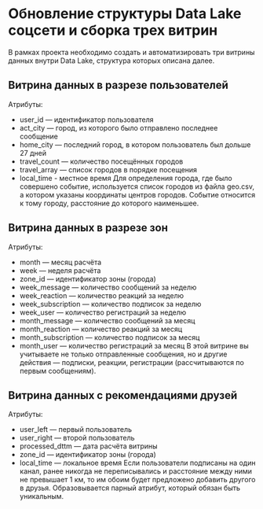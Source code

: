 # Обновление структуры Data Lake соцсети и сборка трех витрин

В рамках проекта необходимо создать и автоматизировать три витрины данных внутри Data Lake, структура которых описана далее.

## Витрина данных в разрезе пользователей
Атрибуты:
- user_id — идентификатор пользователя
- act_city — город, из которого было отправлено последнее сообщение
- home_city — последний город, в котором пользователь был дольше 27 дней
- travel_count — количество посещённых городов
- travel_array — список городов в порядке посещения
- local_time - местное время 
Для определения города, где было совершено событие, используется список городов из файла geo.csv, а котором указаны координаты центров городов. Событие относится к тому городу, расстояние до которого наименьшее.

## Витрина данных в разрезе зон
Атрибуты:
- month — месяц расчёта
- week — неделя расчёта
- zone_id — идентификатор зоны (города)
- week_message — количество сообщений за неделю
- week_reaction — количество реакций за неделю
- week_subscription — количество подписок за неделю
- week_user — количество регистраций за неделю
- month_message — количество сообщений за месяц
- month_reaction — количество реакций за месяц
- month_subscription — количество подписок за месяц
- month_user — количество регистраций за месяц
В этой витрине вы учитываете не только отправленные сообщения, но и другие действия — подписки, реакции, регистрации (рассчитываются по первым сообщениям).

## Витрина данных с рекомендациями друзей
Атрибуты:
- user_left — первый пользователь
- user_right — второй пользователь
- processed_dttm — дата расчёта витрины
- zone_id — идентификатор зоны (города)
- local_time — локальное время
Если пользователи подписаны на один канал, ранее никогда не переписывались и расстояние между ними не превышает 1 км, то им обоим будет предложено добавить другого в друзья. Образовывается парный атрибут, который обязан быть уникальным.
